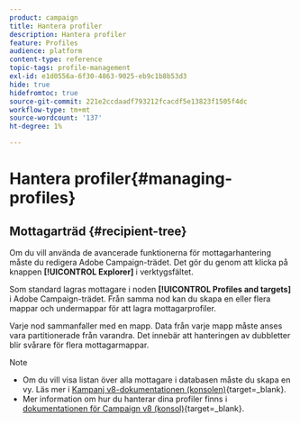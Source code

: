 ```yaml
---
product: campaign
title: Hantera profiler
description: Hantera profiler
feature: Profiles
audience: platform
content-type: reference
topic-tags: profile-management
exl-id: e1d0556a-6f30-4863-9025-eb9c1b8b53d3
hide: true
hidefromtoc: true
source-git-commit: 221e2ccdaadf793212fcacdf5e13823f1505f4dc
workflow-type: tm+mt
source-wordcount: '137'
ht-degree: 1%

---
```


# Hantera profiler{#managing-profiles}



## Mottagarträd {#recipient-tree}

Om du vill använda de avancerade funktionerna för mottagarhantering måste du redigera Adobe Campaign-trädet. Det gör du genom att klicka på knappen **[!UICONTROL Explorer]** i verktygsfältet.

Som standard lagras mottagare i noden **[!UICONTROL Profiles and targets]** i Adobe Campaign-trädet. Från samma nod kan du skapa en eller flera mappar och undermappar för att lagra mottagarprofiler.

Varje nod sammanfaller med en mapp. Data från varje mapp måste anses vara partitionerade från varandra. Det innebär att hanteringen av dubbletter blir svårare för flera mottagarmappar.

>[!NOTE]
>
> * Om du vill visa listan över alla mottagare i databasen måste du skapa en vy. Läs mer i [Kampanj v8-dokumentationen (konsolen)](https://experienceleague.adobe.com/en/docs/campaign/campaign-v8/config/configuration/folders-and-views){target=_blank}.
> * Mer information om hur du hanterar dina profiler finns i [dokumentationen för Campaign v8 (konsol)](https://experienceleague.adobe.com/en/docs/campaign/campaign-v8/config/configuration/folders-and-views){target=_blank}.


<!--
## Move recipients {#moving-recipients}

You can select one or more recipients, drag them from the recipient list, and drop them in the desired folder. A warning message asks you to confirm this action.

## Copy a recipient {#copying-a-recipient}

You can copy a recipient in the same folder by right-clicking the desired recipient and selecting **[!UICONTROL Copy]**.

## Delete recipients {#deleting-recipients}

To delete recipients, move them to a specific folder and then purge the content of this folder. It is **strongly recommended not to use** the **[!UICONTROL Delete]** option in this case.

To purge a folder, use the **[!UICONTROL Actions > Purge folder]** menu, accessed by right-clicking the desired folder.

![](assets/s_ncs_user_purge_folder.png)

Click **[!UICONTROL Start]** to launch the operation. The middle section of the window displays the progress status, as shown below:

![](assets/s_ncs_user_purge_folder_start.png)
-->